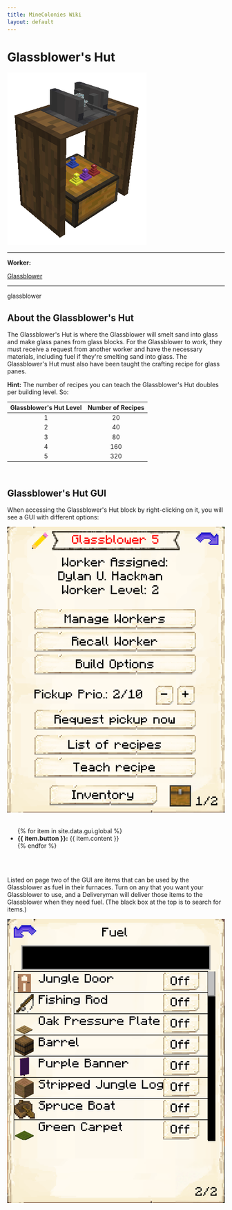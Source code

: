 ```yaml
---
title: MineColonies Wiki
layout: default
---
```

# Glassblower's Hut

<div class="infobox box text-center">
    <img src="../../assets/images/buildings/glassblower.png" alt="Glassblower" />
    <hr />
    <div class="row section-text text-left">
        <div class="col">
        <p><strong>Worker:</strong></p>
        </div>
        <div class="col">
        <p><a href="../workers/glassblower">Glassblower</a></p>
        </div>
    </div>
    <hr />
    <recipe>glassblower</recipe>
</div>

## About the Glassblower's Hut

The Glassblower's Hut is where the Glassblower will smelt sand into glass and make glass panes from glass blocks. For the Glassblower to work, they must receive a request from another worker and have the necessary materials, including fuel if they're smelting sand into glass. The Glassblower's Hut must also have been taught the crafting recipe for glass panes.

**Hint:** The number of recipes you can teach the Glassblower's Hut doubles per building level. So:


| Glassblower's Hut Level | Number of Recipes |
| :-----: | :-----: |
| 1 | 20 | 
| 2 | 40 |
| 3 | 80 |
| 4 | 160 | 
| 5 | 320 | 

<br>

## Glassblower's Hut GUI

When accessing the Glassblower's Hut block by right-clicking on it, you will see a GUI with different options:

<div class="row">
  <div class="col-sm-12 col-md">
    <img src="../../assets/images/gui/glassblowergui1.png" class="img-fluid mx-auto" alt="Glassblower GUI">
  </div>
  <div class="col-sm-12 col-md">
    <br>
    <ul>
      {% for item in site.data.gui.global %}
        <li><strong>{{ item.button }}:</strong> {{ item.content }}</li>
      {% endfor %}
    </ul>
  </div>
</div>
<br> <br>

Listed on page two of the GUI are items that can be used by the Glassblower as fuel in their furnaces. Turn on any that you want your Glassblower to use, and a Deliveryman will deliver those items to the Glassblower when they need fuel. (The black box at the top is to search for items.)

 <img src="../../assets/images/gui/glassblowergui2.png" alt="Glassblower GUI Page 2" />

